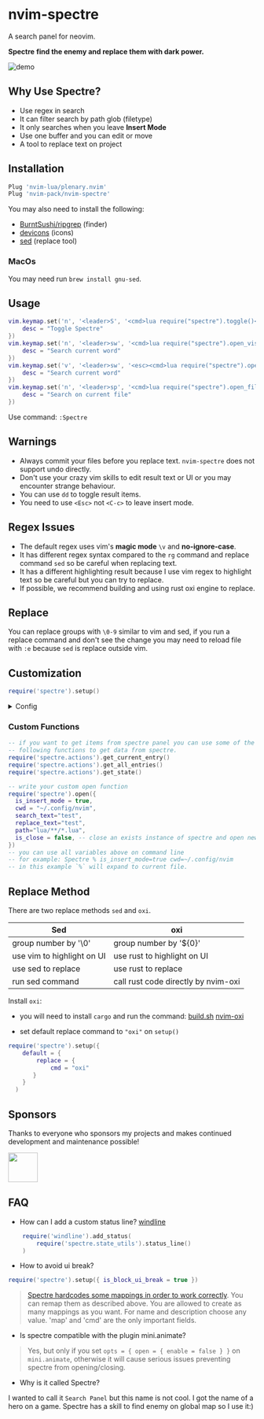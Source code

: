 # nvim-spectre

A search panel for neovim.

**Spectre** **find the enemy and replace them with dark power.**

![demo](https://github.com/windwp/nvim-spectre/wiki/assets/demospectre.gif)

## Why Use Spectre?

- Use regex in search
- It can filter search by path glob (filetype)
- It only searches when you leave **Insert Mode**
- Use one buffer and you can edit or move
- A tool to replace text on project

## Installation

```lua
Plug 'nvim-lua/plenary.nvim'
Plug 'nvim-pack/nvim-spectre'
```

You may also need to install the following:

- [BurntSushi/ripgrep](https://github.com/BurntSushi/ripgrep) (finder)
- [devicons](https://github.com/kyazdani42/nvim-web-devicons) (icons)
- [sed](https://www.gnu.org/software/sed/) (replace tool)

### MacOs

You may need run `brew install gnu-sed`.

## Usage

```lua
vim.keymap.set('n', '<leader>S', '<cmd>lua require("spectre").toggle()<CR>', {
    desc = "Toggle Spectre"
})
vim.keymap.set('n', '<leader>sw', '<cmd>lua require("spectre").open_visual({select_word=true})<CR>', {
    desc = "Search current word"
})
vim.keymap.set('v', '<leader>sw', '<esc><cmd>lua require("spectre").open_visual()<CR>', {
    desc = "Search current word"
})
vim.keymap.set('n', '<leader>sp', '<cmd>lua require("spectre").open_file_search({select_word=true})<CR>', {
    desc = "Search on current file"
})
```

Use command: `:Spectre`

## Warnings

- Always commit your files before you replace text. `nvim-spectre`
  does not support undo directly.
- Don't use your crazy vim skills to edit result text or UI or you may
  encounter strange behaviour.
- You can use `dd` to toggle result items.
- You need to use `<Esc>` not `<C-c>` to leave insert mode.

## Regex Issues

- The default regex uses vim's **magic mode** `\v` and **no-ignore-case**.
- It has different regex syntax compared to the `rg` command and
  replace command `sed` so be careful when replacing text.
- It has a different highlighting result because I use vim regex to
  highlight text so be careful but you can try to replace.
- If possible, we recommend building and using rust oxi engine to replace.

## Replace

You can replace groups with `\0-9` similar to vim and sed, if you run
a replace command and don't see the change you may need to reload file
with `:e` because `sed` is replace outside vim.

## Customization

```lua
require('spectre').setup()
```

<details>
  <summary>Config</summary>
 Change any settings if you don't like them. **Don't just copy all** as
settings may change as the plugin is updated so it may be better use
the default settings.

```lua
require('spectre').setup({

  color_devicons = true,
  open_cmd = 'vnew',
  live_update = false, -- auto execute search again when you write to any file in vim
  line_sep_start = '┌-----------------------------------------',
  result_padding = '¦  ',
  line_sep       = '└-----------------------------------------',
  highlight = {
      ui = "String",
      search = "DiffChange",
      replace = "DiffDelete"
  },
  mapping={
    ['toggle_line'] = {
        map = "dd",
        cmd = "<cmd>lua require('spectre').toggle_line()<CR>",
        desc = "toggle item"
    },
    ['enter_file'] = {
        map = "<cr>",
        cmd = "<cmd>lua require('spectre.actions').select_entry()<CR>",
        desc = "open file"
    },
    ['send_to_qf'] = {
        map = "<leader>q",
        cmd = "<cmd>lua require('spectre.actions').send_to_qf()<CR>",
        desc = "send all items to quickfix"
    },
    ['replace_cmd'] = {
        map = "<leader>c",
        cmd = "<cmd>lua require('spectre.actions').replace_cmd()<CR>",
        desc = "input replace command"
    },
    ['show_option_menu'] = {
        map = "<leader>o",
        cmd = "<cmd>lua require('spectre').show_options()<CR>",
        desc = "show options"
    },
    ['run_current_replace'] = {
      map = "<leader>rc",
      cmd = "<cmd>lua require('spectre.actions').run_current_replace()<CR>",
      desc = "replace current line"
    },
    ['run_replace'] = {
        map = "<leader>R",
        cmd = "<cmd>lua require('spectre.actions').run_replace()<CR>",
        desc = "replace all"
    },
    ['change_view_mode'] = {
        map = "<leader>v",
        cmd = "<cmd>lua require('spectre').change_view()<CR>",
        desc = "change result view mode"
    },
    ['change_replace_sed'] = {
      map = "trs",
      cmd = "<cmd>lua require('spectre').change_engine_replace('sed')<CR>",
      desc = "use sed to replace"
    },
    ['change_replace_oxi'] = {
      map = "tro",
      cmd = "<cmd>lua require('spectre').change_engine_replace('oxi')<CR>",
      desc = "use oxi to replace"
    },
    ['toggle_live_update']={
      map = "tu",
      cmd = "<cmd>lua require('spectre').toggle_live_update()<CR>",
      desc = "update when vim writes to file"
    },
    ['toggle_ignore_case'] = {
      map = "ti",
      cmd = "<cmd>lua require('spectre').change_options('ignore-case')<CR>",
      desc = "toggle ignore case"
    },
    ['toggle_ignore_hidden'] = {
      map = "th",
      cmd = "<cmd>lua require('spectre').change_options('hidden')<CR>",
      desc = "toggle search hidden"
    },
    ['resume_last_search'] = {
      map = "<leader>l",
      cmd = "<cmd>lua require('spectre').resume_last_search()<CR>",
      desc = "repeat last search"
    },
    -- you can put your mapping here it only use normal mode
  },
  find_engine = {
    -- rg is map with finder_cmd
    ['rg'] = {
      cmd = "rg",
      -- default args
      args = {
        '--color=never',
        '--no-heading',
        '--with-filename',
        '--line-number',
        '--column',
      } ,
      options = {
        ['ignore-case'] = {
          value= "--ignore-case",
          icon="[I]",
          desc="ignore case"
        },
        ['hidden'] = {
          value="--hidden",
          desc="hidden file",
          icon="[H]"
        },
        -- you can put any rg search option you want here it can toggle with
        -- show_option function
      }
    },
    ['ag'] = {
      cmd = "ag",
      args = {
        '--vimgrep',
        '-s'
      } ,
      options = {
        ['ignore-case'] = {
          value= "-i",
          icon="[I]",
          desc="ignore case"
        },
        ['hidden'] = {
          value="--hidden",
          desc="hidden file",
          icon="[H]"
        },
      },
    },
  },
  replace_engine={
      ['sed']={
          cmd = "sed",
          args = nil,
          options = {
            ['ignore-case'] = {
              value= "--ignore-case",
              icon="[I]",
              desc="ignore case"
            },
          }
      },
      -- call rust code by nvim-oxi to replace
      ['oxi'] = {
        cmd = 'oxi',
        args = {},
        options = {
          ['ignore-case'] = {
            value = "i",
            icon = "[I]",
            desc = "ignore case"
          },
        }
      }
  },
  default = {
      find = {
          --pick one of item in find_engine
          cmd = "rg",
          options = {"ignore-case"}
      },
      replace={
          --pick one of item in replace_engine
          cmd = "sed"
      }
  },
  replace_vim_cmd = "cdo",
  is_open_target_win = true, --open file on opener window
  is_insert_mode = false,  -- start open panel on is_insert_mode
  is_block_ui_break = false -- mapping backspace and enter key to avoid ui break
  open_template      = {
    -- an template to use on open function
    -- see the 'custom function' section below to learn how to configure the template
    -- { search_text = 'text1', replace_text = '', path = "" }
  }
})

```

</details>

### Custom Functions

```lua
-- if you want to get items from spectre panel you can use some of the
-- following functions to get data from spectre.
require('spectre.actions').get_current_entry()
require('spectre.actions').get_all_entries()
require('spectre.actions').get_state()

-- write your custom open function
require('spectre').open({
  is_insert_mode = true,
  cwd = "~/.config/nvim",
  search_text="test",
  replace_text="test",
  path="lua/**/*.lua",
  is_close = false, -- close an exists instance of spectre and open new
})
-- you can use all variables above on command line
-- for example: Spectre % is_insert_mode=true cwd=~/.config/nvim
-- in this example `%` will expand to current file.

```

## Replace Method

There are two replace methods `sed` and `oxi`.

| Sed                        | oxi                                 |
| -------------------------- | ----------------------------------- |
| group number by '\0'       | group number by '${0}'              |
| use vim to highlight on UI | use rust to highlight on UI         |
| use sed to replace         | use rust to replace                 |
| run sed command            | call rust code directly by nvim-oxi |

Install `oxi`:

- you will need to install `cargo` and run the command:
  [build.sh](./build.sh)
  [nvim-oxi](https://github.com/noib3/nvim-oxi)

- set default replace command to `"oxi"` on `setup()`

```lua
require('spectre').setup({
    default = {
        replace = {
            cmd = "oxi"
       }
    }
  )
```

## Sponsors

Thanks to everyone who sponsors my projects and makes continued development and maintenance possible!

<!-- patreon --><a href="https://github.com/t4t5"><img src="https://github.com/t4t5.png" width="60px" alt="" /></a><!-- patreon-->

## FAQ

- How can I add a custom status line? [windline](https://github.com/windwp/windline.nvim)

```lua
    require('windline').add_status(
        require('spectre.state_utils').status_line()
    )
```

- How to avoid ui break?
```lua
require('spectre').setup({ is_block_ui_break = true })
```
> [Spectre hardcodes some mappings in order to work correctly](https://github.com/nvim-pack/nvim-spectre/blob/1abe23ec9b7bc3082164f4cb842d521ef70e080e/lua/spectre/init.lua#L175). You can remap them as described above. You are allowed to create as many mappings as you want. For name and description choose any value. 'map' and 'cmd' are the only important fields.

- Is spectre compatible with the plugin mini.animate?

> Yes, but only if you set `opts = { open = { enable = false } }` on `mini.animate`, otherwise it will cause serious issues preventing spectre from opening/closing.

- Why is it called Spectre?

 I wanted to call it `Search Panel` but this name is not cool.
 I got the name of a hero on a game.
 Spectre has a skill to find enemy on global map so I use it:)
